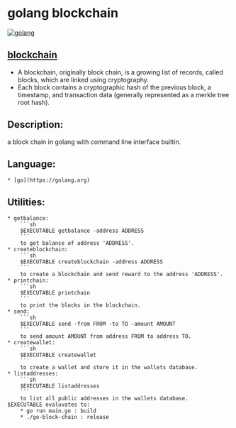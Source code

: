 # golang blockchain
[![golang](https://raw.githubusercontent.com/the-code-innovator/go-block-chain/master/images/mascot.png?v=4&s=200)](https://golang.org)

## [blockchain](https://en.wikipedia.org/wiki/Blockchain)
* A blockchain, originally block chain, is a growing list of records, called blocks, which are linked using cryptography.
* Each block contains a cryptographic hash of the previous block, a timestamp, and transaction data (generally represented as a merkle tree root hash).

## Description:
a block chain in golang with command line interface builtin.

## Language:
    * [go](https://golang.org)

## Utilities:
    * getbalance:
        ```sh
        $EXECUTABLE getbalance -address ADDRESS
        ```
        to get balance of address 'ADDRESS'.
    * createblockchain:
        ```sh
        $EXECUTABLE createblockchain -address ADDRESS
        ```
        to create a blockchain and send reward to the address 'ADDRESS'.
    * printchain:
        ```sh
        $EXECUTABLE printchain
        ```
        to print the blocks in the blockchain.
    * send:
        ```sh
        $EXECUTABLE send -from FROM -to TO -amount AMOUNT
        ```
        to send amount AMOUNT from address FROM to address TO.
    * createwallet:
        ```sh
        $EXECUTABLE createwallet
        ```
        to create a wallet and store it in the wallets database.
    * listaddresses:
        ```sh
        $EXECUTABLE listaddresses
        ```
        to list all public addresses in the wallets database.
    $EXECUTABLE evaluvates to:
        * go run main.go : build
        * ./go-block-chain : release

